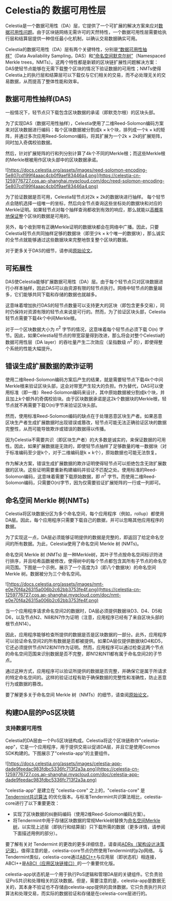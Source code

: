 # Celestia的 数据可用性层

Celestia是一个数据可用性（DA）层，它提供了一个可扩展的解决方案来应对[数据可用性问题](https://coinmarketcap.com/alexandria/article/what-is-data-availability)。<!--the [data availability problem](https://coinmarketcap.com/alexandria/article/what-is-data-availability).-->由于区块链网络无需许可的天然特性，一个数据可用性层需要给执行层和结算层提供一种信任最小化机制<!-- the execution and settlement layers -->，以确认交易数据确实可用。

Celestia的数据可用性（DA）层有两个关键特性，分别是[“数据可用性抽样”](https://blog.celestia.org/celestia-mvp-release-data-availability-sampling-light-clients)（Data Availability Sampling，DAS）和[“命名空间默克尔树”](https://github.com/celestiaorg/nmt)（Namespaced Merkle trees，NMTs）。这两个特性都是新颖的区块链扩展性问题解决方案<!-- are novel blockchain scaling solutions-->：DAS使轻节点能够在无需下载整个区块的情况下验证数据的可用性；NMTs使得Celestia上的执行层和结算层可以下载仅与它们相关的交易，而不必处理无关的交易数据，从而提高了整体性能和效率。

## 数据可用性抽样(DAS)

一般情况下，轻节点只下载包含区块数据的承诺<!-- 承诺（commitments）是一种哈希值，用于表示区块中的交易数据。-->（即默克尔根）的区块头部。

为了实现DAS（数据可用性抽样），Celestia使用了二维Reed-Solomon编码方案<!-- Reed-Solomon encoding scheme Celestia使用二维Reed-Solomon编码方案来编码区块数据，主要是为了实现DAS功能。DAS允许轻节点只下载包含数据承诺的区块头部，而不需要下载整个区块，从而节省带宽和存储空间-->来对区块数据进行编码：每个区块数据被分割成k × k个块，排列成一个k × k的矩阵，并通过多次应用Reed-Solomon编码，将其扩展为一个2k × 2k的扩展矩阵，同时加入奇偶校验数据<!--"Parity data"（奇偶校验数据）是指通过一种冗余校验方法生成的额外数据，用于在数据传输或存储中检测和纠正错误。在计算机科学和数据存储中，奇偶校验是一种简单的容错机制。它通过对一组数据进行计算，生成一个奇偶位（通常是一个额外的比特位），并将其添加到原始数据中。生成的奇偶位的值取决于原始数据位的奇偶性。 -->。

然后，针对扩展矩阵的行和列分别计算了4k个不同的Merkle根；而这些Merkle根的Merkle根被用作区块头部中的区块数据承诺。

![https://docs.celestia.org/assets/images/reed-solomon-encoding-5e807cd199f4aaac4cb0f9aef83446a4.png](https://celestia-cn-1259776727.cos.ap-shanghai.myqcloud.com/doc/reed-solomon-encoding-5e807cd199f4aaac4cb0f9aef83446a4.png)

为了验证数据是否可用，Celestia轻节点对2k × 2k的数据块进行抽样<!--sampling 数据抽样 -->。
每个轻节点会随机选择一组唯一的坐标，然后向全节点查询这些坐标处的数据块和对应的Merkle证明。如果轻节点对每个抽样查询都收到有效的响应，那么就能以[高概率地保证](https://github.com/celestiaorg/celestia-node/issues/805#issuecomment-1150081075)整个区块的数据是可用的。

另外，每个收到带有正确Merkle证明的数据块都会在网络中广播<!-- gossiped to the network-->。因此，只要Celestia轻节点共同抽样足够的数据块（即至少k × k个唯一的数据块），那么诚实的全节点就能够通过这些数据块来完整地恢复整个区块的数据。

对于更多关于DAS的细节，请参阅[原始论文](https://arxiv.org/abs/1809.09044)。



## 可拓展性

DAS使Celestia能够扩展数据可用性（DA）层。由于每个轻节点只对区块数据进行小样本抽样，因此DAS可以由资源有限的轻节点执行。网络中轻节点的数量越多，它们能够共同下载和存储的数据也就越多。

这意味着增加执行DAS的轻节点数量可以支持更大的区块（即包含更多交易），同时仍保持对资源有限的轻节点来说是可行的。然而，为了验证区块头部，Celestia轻节点需要下载4k个中间Merkle根。

对于一个区块数据大小为 $n^2$ 字节的情况，这意味着每个轻节点必须下载 O(n) 字节。因此，如果Celestia轻节点的带宽容量<!--bandwidth capacity  -->得到改进，那么将会对整个Celestia的数据可用性层（DA layer）的吞吐量<!--throughput -->产生二次效应（呈指数级 $n^2$ 的）<!--  a quadratic effect on-->，即使得整个系统的性能大幅提升。


## 错误生成扩展数据<!--incorrectly extended data -->的欺诈证明<!--Fraud proofs -->

使用二维Reed-Solomon编码方案后产生的结果，就是需要轻节点下载4k个中间Merkle根来验证区块头部，这会对带宽产生较大的负担。作为替代，DAS可以使用标准（即一维）Reed-Solomon编码来设计，其中原始数据被分割成k个块，并且加上k个额外的奇偶校验块。由于区块数据承诺是这2k个数据块的Merkle根，轻节点就不再需要下载O(n)字节来验证区块头部。

然而，使用标准Reed-Solomon编码的缺点在于处理恶意区块生产者<!-- dealing with malicious block producers-->。如果恶意区块生产者生成扩展数据时出现错误或篡改，轻节点可能无法正确验证区块的数据完整性，从而可能导致欺诈或错误的数据得以传播。 

因为Celestia不需要共识（即区块生产者）的大多数是诚实的，来保证数据的可用性。因此，如果扩展数据是无效的，即使轻节点抽样了足够数量的唯一数据块（对于标准编码至少是k个，对于二维编码是k × k个），原始数据也可能无法恢复。

作为解决方案，错误生成扩展数据的欺诈证明使得轻节点可以拒绝包含无效扩展数据的区块。这些证明需要重新构建编码并验证不匹配之处。使用标准的Reed-Solomon编码，这意味着需要下载原始数据，即 $n^2$  字节。而使用二维Reed-Solomon编码，只需要O(n)字节，因为仅需要验证扩展矩阵的一行或一列即可。

<!-- 通过引入这种欺诈证明机制，Celestia增强了数据的完整性和网络的安全性，确保数据可用性，并有效地应对了可能存在的恶意行为。-->

## 命名空间 Merkle 树(NMTs)

Celestia将区块数据分区为多个命名空间，每个应用程序（例如，rollup）都使用DA层。因此，每个应用程序只需要下载自己的数据，并可以忽略其他应用程序的数据。

为了实现这一点，DA层必须能够证明提供的数据是完整的，即返回了给定命名空间的所有数据。为此，Celestia使用了命名空间 Merkle 树 (NMTs)。

命名空间 Merkle 树 (NMTs) 是一种Merkle树，其叶子节点按命名空间标识符进行排序，并且哈希函数被修改，使得树中的每个节点都包含其所有子节点的命名空间范围。下图是一个示例，展示了一个高度为3（即八个数据块）的命名空间 Merkle 树。数据被分为三个命名空间。

![https://docs.celestia.org/assets/images/nmt-e0e70f4a26315a006b2c62bb3753fe4f.png](https://celestia-cn-1259776727.cos.ap-shanghai.myqcloud.com/doc/nmt-e0e70f4a26315a006b2c62bb3753fe4f.png)

当一个应用程序请求命名空间2的数据时，DA层必须提供数据块D3、D4、D5和D6，以及节点N2、N8和N7作为证明（注意，应用程序已经有了来自区块头部的根节点N14）。

因此，应用程序能够检查所提供的数据是否是区块数据的一部分。此外，应用程序可以验证命名空间2的所有数据是否都被提供。如果DA层仅提供数据块D4和D5，它还必须提供节点N12和N11作为证明。然而，应用程序可以通过检查这两个节点的命名空间范围来识别数据是否不完整，即N12和N11都有属于命名空间2的子节点。

通过这种方式，应用程序可以验证所提供的数据是否完整，并确保它是属于所请求的特定命名空间的。这样的验证过程有助于确保数据的完整性和准确性，防止恶意行为或数据的篡改。

要了解更多关于命名空间 Merkle 树（NMTs）的细节，请查阅[原始论文](https://arxiv.org/abs/1905.09274)。

## 构建DA层的PoS区块链

### 支持数据可用性

Celestia的DA层由一个PoS区块链构成。Celestia将这个区块链称作<!-- dubbing-->"celestia-app"，它是一个应用程序，用于提供交易以促进DA层，并且它是使用Cosmos SDK构建的。下图展示了"celestia-app"的主要组件。

![https://docs.celestia.org/assets/images/celestia-app-dade9feedac983fdbc5336fc713f2a3a.png](https://celestia-cn-1259776727.cos.ap-shanghai.myqcloud.com/doc/celestia-app-dade9feedac983fdbc5336fc713f2a3a.png)

"celestia-app" 是建立在 "celestia-core" 之上的，"celestia-core" 是 [Tendermint共识算法](https://arxiv.org/abs/1807.04938) 的优化版本。与标准Tendermint共识算法<!--vanilla Tendermint -->相比，celestia-core进行了以下重要更改：

- 实现了区块数据的纠删码编码<!-- erasure coding" 是一种数据编码技术-->（使用2维Reed-Solomon编码方案）。
- 将Tendermint中用于存储区块数据的常规Merkle树<!--  the regular Merkle tree-->替换为[命名空间Merkle树](https://github.com/celestiaorg/nmt)，以实现上述层（即执行和结算层）只下载所需的数据（更多详情，请参阅下面描述用例的部分）。

要了解有关对 Tendermint 的更改的更多详细信息，请查阅[ADRs（架构设计决策记录）](https://github.com/celestiaorg/celestia-core/tree/v0.34.x-celestia/docs/celestia-architecture)。值得注意的是，celestia-core节点仍然使用Tendermint的p2p网络。
与Tendermint类似，celestia-core通过[ABCI++](https://github.com/tendermint/tendermint/tree/master/spec/abci%2B%2B)与应用层（即状态机）相连接，ABCI++是[ABCI（应用区块链接口）](https://github.com/tendermint/tendermint/tree/master/spec/abci)的一个重要优化版。

celestia-app状态机是一个用于执行PoS逻辑和管理DA层的关键组件。它负责验证PoS共识和处理相关的区块数据。但是，需要注意的是，celestia-app是数据无关的<!--data-agnostic -->，其本身不验证也不存储由celestia-app提供的具体数据，它只负责执行共识算法和处理交易，而实际的数据验证和存储是在celestia-core层进行的。






